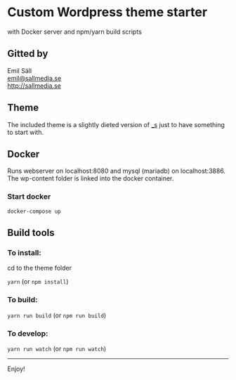 # Custom Wordpress theme starter
with Docker server and npm/yarn build scripts

## Gitted by
Emil Säll<br>
emil@sallmedia.se<br>
http://sallmedia.se

## Theme
The included theme is a slightly dieted version of [_s](http://underscores.me/) just to have something to start with.

## Docker

Runs webserver on localhost:8080 and mysql (mariadb) on localhost:3886. The wp-content folder is linked into the docker container.

### Start docker
`docker-compose up`

## Build tools

### To install:

cd to the theme folder

`yarn` (or `npm install`)

### To build:
`yarn run build` (or `npm run build`)

### To develop:
`yarn run watch` (or `npm run watch`)

---

Enjoy!

